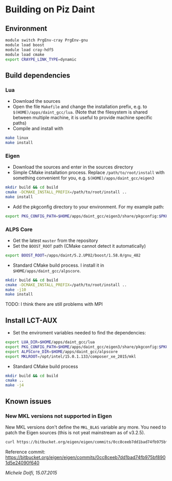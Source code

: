 Building on Piz Daint
=====================


## Environment
```bash
module switch PrgEnv-cray PrgEnv-gnu
module load boost
module load cray-hdf5
module load cmake
export CRAYPE_LINK_TYPE=dynamic
```


## Build dependencies

### Lua
* Download the sources
* Open the file ```Makefile``` and change the installation prefix, e.g. to ```$(HOME)/apps/daint_gcc/lua```. (Note that the filesystem is shared between multiple machine, it is useful to provide machine specific paths)
* Compile and install with
```bash
make linux
make install
```

### Eigen
* Download the sources and enter in the sources directory
* Simple CMake installation process. Replace ```/path/to/root/install``` with something convenient for you, e.g. ```$(HOME)/apps/daint_gcc/eigen3```
```bash
mkdir build && cd build
cmake -DCMAKE_INSTALL_PREFIX=/path/to/root/install ..
make install
```
* Add the pkgconfig directory to your environment. For my example path:
```bash
export PKG_CONFIG_PATH=$HOME/apps/daint_gcc/eigen3/share/pkgconfig:$PKG_CONFIG_PATH
```

### ALPS Core
* Get the latest ```master``` from the repository
* Set the ```BOOST_ROOT``` path (CMake cannot detect it automatically)
```bash
export BOOST_ROOT=/apps/daint/5.2.UP02/boost/1.58.0/gnu_482
```
* Standard CMake build process. I install it in ```$HOME/apps/daint_gcc/alpscore```.
```bash
mkdir build && cd build
cmake -DCMAKE_INSTALL_PREFIX=/path/to/root/install ..
make -j10
make install
```

TODO: I think there are still problems with MPI


## Install LCT-AUX
* Set the enviroment variables needed to find the dependencies:
```bash
export LUA_DIR=$HOME/apps/daint_gcc/lua
export PKG_CONFIG_PATH=$HOME/apps/daint_gcc/eigen3/share/pkgconfig:$PKG_CONFIG_PATH
export ALPSCore_DIR=$HOME/apps/daint_gcc/alpscore
export MKLROOT=/opt/intel/15.0.1.133/composer_xe_2015/mkl
```
* Standard CMake build process
```bash
mkdir build && cd build
cmake ..
make -j4
```


## Known issues

### New MKL versions not supported in Eigen
New MKL versions don't define the ```MKL_BLAS``` variable any more. You need to patch the Eigen sources (this is not yeat mainstream as of v3.2.5).
```bash
curl https://bitbucket.org/eigen/eigen/commits/0cc8ceeb7dd1bad74fb975bf8901d5e24090f640/raw/ | git apply -
```

Reference commit: https://bitbucket.org/eigen/eigen/commits/0cc8ceeb7dd1bad74fb975bf8901d5e24090f640




*Michele Dolfi, 15.07.2015*
